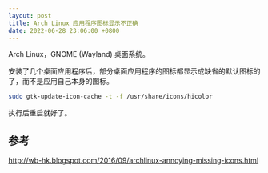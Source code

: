 ```yaml
---
layout: post
title: Arch Linux 应用程序图标显示不正确
date: 2022-06-28 23:06:00 +0800
---
```


Arch Linux，GNOME (Wayland) 桌面系统。

安装了几个桌面应用程序后，部分桌面应用程序的图标都显示成缺省的默认图标的了，而不是应用自己本身的图标。

```bash
sudo gtk-update-icon-cache -t -f /usr/share/icons/hicolor
```

执行后重启就好了。

## 参考

<http://wb-hk.blogspot.com/2016/09/archlinux-annoying-missing-icons.html>


